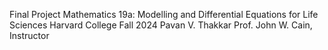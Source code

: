 Final Project
Mathematics 19a: Modelling and Differential Equations for  Life Sciences
Harvard College
Fall 2024
Pavan V. Thakkar
Prof. John W. Cain, Instructor
